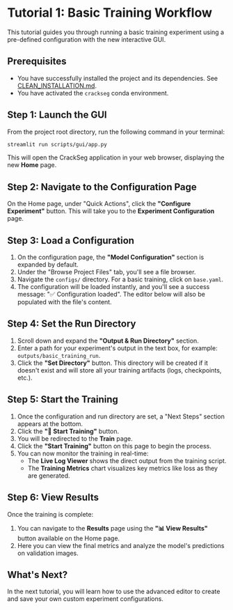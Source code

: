 # Tutorial 1: Basic Training Workflow

This tutorial guides you through running a basic training experiment using a
pre-defined configuration with the new interactive GUI.

## Prerequisites

- You have successfully installed the project and its dependencies. See
  [CLEAN_INSTALLATION.md](../../guides/CLEAN_INSTALLATION.md).
- You have activated the `crackseg` conda environment.

## Step 1: Launch the GUI

From the project root directory, run the following command in your terminal:

```bash
streamlit run scripts/gui/app.py
```

This will open the CrackSeg application in your web browser, displaying the new
**Home** page.

## Step 2: Navigate to the Configuration Page

On the Home page, under "Quick Actions", click the **"Configure Experiment"**
button. This will take you to the **Experiment Configuration** page.

## Step 3: Load a Configuration

1. On the configuration page, the **"Model Configuration"** section is
    expanded by default.
2. Under the "Browse Project Files" tab, you'll see a file browser.
3. Navigate the `configs/` directory. For a basic training, click on
    `base.yaml`.
4. The configuration will be loaded instantly, and you'll see a success
    message: "✅ Configuration loaded". The editor below will also be
    populated with the file's content.

## Step 4: Set the Run Directory

1. Scroll down and expand the **"Output & Run Directory"** section.
2. Enter a path for your experiment's output in the text box, for example:
    `outputs/basic_training_run`.
3. Click the **"Set Directory"** button. This directory will be created if it
    doesn't exist and will store all your training artifacts (logs,
    checkpoints, etc.).

## Step 5: Start the Training

1. Once the configuration and run directory are set, a "Next Steps" section
    appears at the bottom.
2. Click the **"🚀 Start Training"** button.
3. You will be redirected to the **Train** page.
4. Click the **"Start Training"** button on this page to begin the process.
5. You can now monitor the training in real-time:
    - The **Live Log Viewer** shows the direct output from the training
      script.
    - The **Training Metrics** chart visualizes key metrics like loss as
      they are generated.

## Step 6: View Results

Once the training is complete:

1. You can navigate to the **Results** page using the **"📊 View Results"**
    button available on the Home page.
2. Here you can view the final metrics and analyze the model's predictions on
    validation images.

## What's Next?

In the next tutorial, you will learn how to use the advanced editor to create
and save your own custom experiment configurations.
